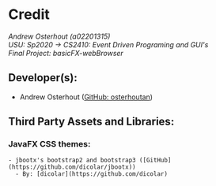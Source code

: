 Credit
=======
_Andrew Osterhout (a02201315)_<br/>
_USU: Sp2020 -> CS2410: Event Driven Programing and GUI's_<br/>
_Final Project: basicFX-webBrowser_

## Developer(s):
 - Andrew Osterhout ([GitHub: osterhoutan]())


## Third Party Assets and Libraries:
### JavaFX CSS themes:
    - jbootx's bootstrap2 and bootstrap3 ([GitHub](https://github.com/dicolar/jbootx))
      - By: [dicolar](https://github.com/dicolar)